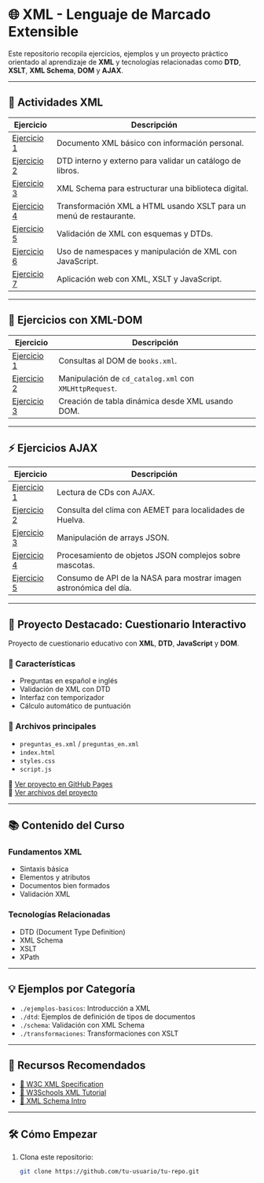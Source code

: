 # 🌐 XML - Lenguaje de Marcado Extensible

Este repositorio recopila ejercicios, ejemplos y un proyecto práctico orientado al aprendizaje de **XML** y tecnologías relacionadas como **DTD**, **XSLT**, **XML Schema**, **DOM** y **AJAX**.

---

## 📘 Actividades XML

| Ejercicio | Descripción |
|----------|-------------|
| [Ejercicio 1]([./XML-Exercises/Ex1a.xml](https://github.com/VictorMedel06/LLMM/blob/main/TEMA4/XML-Exercises/Ex1a.xml)) | Documento XML básico con información personal. |
| [Ejercicio 2](./XML-EJERCICIOS/Ex2.xml) | DTD interno y externo para validar un catálogo de libros. |
| [Ejercicio 3](./XML-EJERCICIOS/Ex3-corrected.xml) | XML Schema para estructurar una biblioteca digital. |
| [Ejercicio 4](./XML-EJERCICIOS/ex4.xml) | Transformación XML a HTML usando XSLT para un menú de restaurante. |
| [Ejercicio 5](./XML-EJERCICIOS/Ex5a.xml) | Validación de XML con esquemas y DTDs. |
| [Ejercicio 6](./XML-EJERCICIOS/Ex6.xml) | Uso de namespaces y manipulación de XML con JavaScript. |
| [Ejercicio 7](./XML-EJERCICIOS/ex7.txt) | Aplicación web con XML, XSLT y JavaScript. |

---

## 📂 Ejercicios con XML-DOM

| Ejercicio | Descripción |
|----------|-------------|
| [Ejercicio 1](./XML-DOM/ejercicio1.html) | Consultas al DOM de `books.xml`. |
| [Ejercicio 2](./XML-DOM/ejercicio2.html) | Manipulación de `cd_catalog.xml` con `XMLHttpRequest`. |
| [Ejercicio 3](./XML-DOM/ejercicio3.html) | Creación de tabla dinámica desde XML usando DOM. |

---

## ⚡ Ejercicios AJAX

| Ejercicio | Descripción |
|----------|-------------|
| [Ejercicio 1](./AJAX-EJERCICIOS/ejercicio1.html) | Lectura de CDs con AJAX. |
| [Ejercicio 2](./AJAX-EJERCICIOS/ejercicio2.html) | Consulta del clima con AEMET para localidades de Huelva. |
| [Ejercicio 3](./AJAX-EJERCICIOS/ejercicio3.html) | Manipulación de arrays JSON. |
| [Ejercicio 4](./AJAX-EJERCICIOS/ejercicio4.html) | Procesamiento de objetos JSON complejos sobre mascotas. |
| [Ejercicio 5](./AJAX-EJERCICIOS/ejercicio5.html) | Consumo de API de la NASA para mostrar imagen astronómica del día. |

---

## 📝 Proyecto Destacado: Cuestionario Interactivo

Proyecto de cuestionario educativo con **XML**, **DTD**, **JavaScript** y **DOM**.

### 🧩 Características

- Preguntas en español e inglés
- Validación de XML con DTD
- Interfaz con temporizador
- Cálculo automático de puntuación

### 📁 Archivos principales

- `preguntas_es.xml` / `preguntas_en.xml`
- `index.html`
- `styles.css`
- `script.js`

🔗 [Ver proyecto en GitHub Pages](https://pipkonx.github.io/LenguajeDeMarcas/Tema4/Proyecto/index.html)  
📂 [Ver archivos del proyecto](./Proyecto)

---

## 📚 Contenido del Curso

### Fundamentos XML

- Sintaxis básica
- Elementos y atributos
- Documentos bien formados
- Validación XML

### Tecnologías Relacionadas

- DTD (Document Type Definition)
- XML Schema
- XSLT
- XPath

---

## 💡 Ejemplos por Categoría

- `./ejemplos-basicos`: Introducción a XML  
- `./dtd`: Ejemplos de definición de tipos de documentos  
- `./schema`: Validación con XML Schema  
- `./transformaciones`: Transformaciones con XSLT

---

## 🔗 Recursos Recomendados

- [📄 W3C XML Specification](https://www.w3.org/XML/)
- [📘 W3Schools XML Tutorial](https://www.w3schools.com/xml/)
- [📐 XML Schema Intro](https://www.w3schools.com/xml/schema_intro.asp)

---

## 🛠️ Cómo Empezar

1. Clona este repositorio:
   ```bash
   git clone https://github.com/tu-usuario/tu-repo.git
